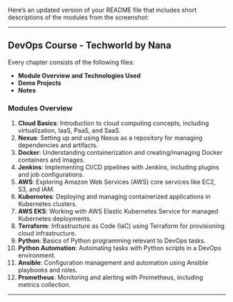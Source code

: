 Here’s an updated version of your README file that includes short descriptions of the modules from the screenshot:

---

## DevOps Course - Techworld by Nana

Every chapter consists of the following files:
- **Module Overview and Technologies Used**
- **Demo Projects**
- **Notes**

### Modules Overview

1. **Cloud Basics**: Introduction to cloud computing concepts, including virtualization, IaaS, PaaS, and SaaS.
2. **Nexus**: Setting up and using Nexus as a repository for managing dependencies and artifacts.
3. **Docker**: Understanding containerization and creating/managing Docker containers and images.
4. **Jenkins**: Implementing CI/CD pipelines with Jenkins, including plugins and job configurations.
5. **AWS**: Exploring Amazon Web Services (AWS) core services like EC2, S3, and IAM.
6. **Kubernetes**: Deploying and managing containerized applications in Kubernetes clusters.
7. **AWS EKS**: Working with AWS Elastic Kubernetes Service for managed Kubernetes deployments.
8. **Terraform**: Infrastructure as Code (IaC) using Terraform for provisioning cloud infrastructure.
9. **Python**: Basics of Python programming relevant to DevOps tasks.
10. **Python Automation**: Automating tasks with Python scripts in a DevOps environment.
11. **Ansible**: Configuration management and automation using Ansible playbooks and roles.
12. **Prometheus**: Monitoring and alerting with Prometheus, including metrics collection.

---

